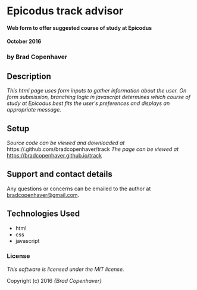 # Epicodus track advisor

#### Web form to offer suggested course of study at Epicodus
#### October 2016

### by **Brad Copenhaver**

## Description

_This html page uses form inputs to gather information about the user. On form submission, branching logic in javascript determines which course of study at Epicodus best fits the user's preferences and displays an appropriate message._

## Setup

_Source code can be viewed and downloaded at_ https://.github.com/bradcopenhaver/track
_The page can be viewed at_ https://bradcopenhaver.github.io/track


## Support and contact details

Any questions or concerns can be emailed to the author at bradcopenhaver@gmail.com.

## Technologies Used

* html
* css
* javascript

### License

*This software is licensed under the MIT license.*

Copyright (c) 2016 _{Brad Copenhaver}_
